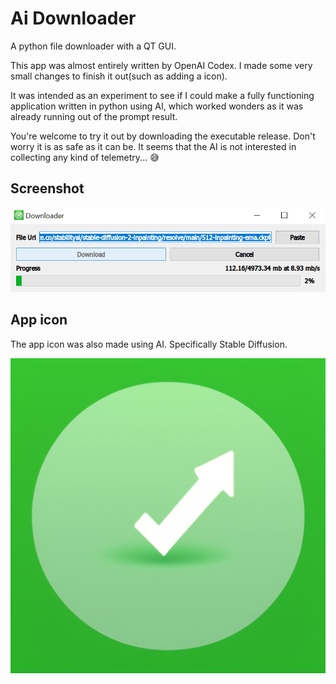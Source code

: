 # Ai Downloader

A python file downloader with a QT GUI.

This app was almost entirely written by OpenAI Codex. I made some very small changes to finish it out(such as adding a icon).

It was intended as an experiment to see if I could make a fully functioning application written in python using AI, which worked wonders as it was already running out of the prompt result.

You're welcome to try it out by downloading the executable release. Don't worry it is as safe as it can be. It seems that the AI is not interested in collecting any kind of telemetry... 😅

## Screenshot

![Screenshot](Screenshot.png)

## App icon

The app icon was also made using AI. Specifically Stable Diffusion.

![App icon](download.png)
